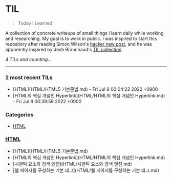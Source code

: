 # TIL
> Today I Learned

A collection of concrete writeups of small things I learn daily while working
and researching. My goal is to work in public. I was inspired to start this
repository after reading Simon Wilson's [hacker new post][1], and he was
apparently inspired by Josh Branchaud's [TIL collection][2].


_4 TILs and counting..._

---

### 2 most recent TILs

- [HTML](HTML/HTML5 기본문법.md) - Fri Jul 8 00:04:22 2022 +0900
- [HTML의 핵심 개념인 Hyperlink](HTML/HTML의 핵심 개념인 Hyperlink.md) - Fri Jul 8 00:39:56 2022 +0900

### Categories

- [HTML](#HTML)

### [HTML](#HTML)
- [HTML](HTML/HTML5 기본문법.md)
- [HTML의 핵심 개념인 Hyperlink](HTML/HTML의 핵심 개념인 Hyperlink.md)
- [시맨틱 요소와 검색 엔진](HTML/시맨틱 요소와 검색 엔진.md)
- [웹 페이지를 구성하는 기본 태그](HTML/웹 페이지를 구성하는 기본 태그.md)

[1]: https://simonwillison.net/2020/Apr/20/self-rewriting-readme/
[2]: https://github.com/jbranchaud/til

